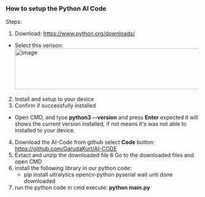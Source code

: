 ### How to setup the Python AI Code

Steps:
1. Download: https://www.python.org/downloads/
  - Select this verison: <img width="863" height="107" alt="image" src="https://github.com/user-attachments/assets/da0f0692-d9bf-4f4a-81b1-9a41ca818e7f" />
2. Install and setup to your device
3. Confirm if successfully installed
  - Open CMD, and tyoe **python3 --version** and press **Enter** expected it will shows the current version installed, if not means it's was not able to installed to your device.
4. Download the AI-Code from github select **Code** button: https://github.com/GarudaKurt/AI-CODE
5. Extact and unzip the downloaded file
6 Go to the downloaded files and open CMD
7. install the following library in our python code:
    - pip install ultralytics opencv-python pyserial
    wait unti done downloaded
8. run the python code in cmd execute: **python main.py**

